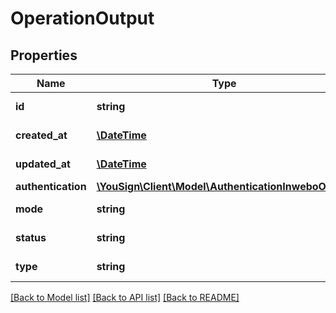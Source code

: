 # OperationOutput

## Properties
Name | Type | Description | Notes
------------ | ------------- | ------------- | -------------
**id** | **string** | Id of operation | [optional] 
**created_at** | [**\DateTime**](\DateTime.md) | Date of creation | [optional] 
**updated_at** | [**\DateTime**](\DateTime.md) | Last date of update | [optional] 
**authentication** | [**\YouSign\Client\Model\AuthenticationInweboOutput**](AuthenticationInweboOutput.md) |  | [optional] 
**mode** | **string** | Mode of authentication | [optional] 
**status** | **string** | Status of operation | [optional] 
**type** | **string** | Type of operation | [optional] 

[[Back to Model list]](../README.md#documentation-for-models) [[Back to API list]](../README.md#documentation-for-api-endpoints) [[Back to README]](../README.md)


